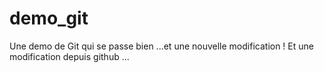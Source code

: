 # demo_git
Une demo de Git qui se passe bien ...et une nouvelle modification !
Et une modification depuis github ...
